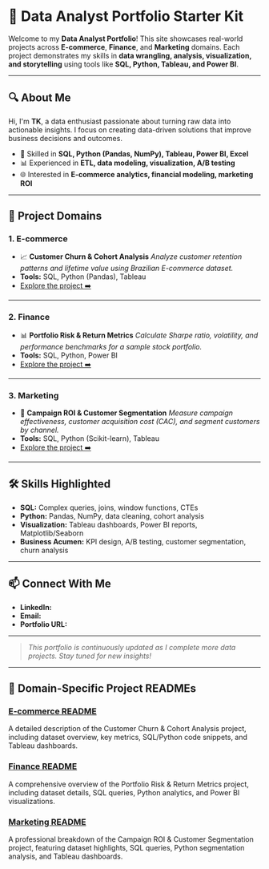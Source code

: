 # 🌟 Data Analyst Portfolio Starter Kit

Welcome to my **Data Analyst Portfolio**! This site showcases real-world projects across **E-commerce**, **Finance**, and **Marketing** domains. Each project demonstrates my skills in **data wrangling, analysis, visualization, and storytelling** using tools like **SQL, Python, Tableau, and Power BI**.

---

## 🔍 About Me

Hi, I'm **TK**, a data enthusiast passionate about turning raw data into actionable insights. I focus on creating data-driven solutions that improve business decisions and outcomes.

* 💼 Skilled in **SQL, Python (Pandas, NumPy), Tableau, Power BI, Excel**
* 📊 Experienced in **ETL, data modeling, visualization, A/B testing**
* 🌐 Interested in **E-commerce analytics, financial modeling, marketing ROI**

---

## 📂 Project Domains

### 1. **E-commerce**

* 📈 **Customer Churn & Cohort Analysis**
  *Analyze customer retention patterns and lifetime value using Brazilian E-commerce dataset.*
* **Tools:** SQL, Python (Pandas), Tableau
* [Explore the project ➡️](./ecommerce/README.md)

---

### 2. **Finance**

* 📊 **Portfolio Risk & Return Metrics**
  *Calculate Sharpe ratio, volatility, and performance benchmarks for a sample stock portfolio.*
* **Tools:** SQL, Python, Power BI
* [Explore the project ➡️](./finance/README.md)

---

### 3. **Marketing**

* 🎯 **Campaign ROI & Customer Segmentation**
  *Measure campaign effectiveness, customer acquisition cost (CAC), and segment customers by channel.*
* **Tools:** SQL, Python (Scikit-learn), Tableau
* [Explore the project ➡️](./marketing/README.md)

---

## 🛠️ Skills Highlighted

* **SQL:** Complex queries, joins, window functions, CTEs
* **Python:** Pandas, NumPy, data cleaning, cohort analysis
* **Visualization:** Tableau dashboards, Power BI reports, Matplotlib/Seaborn
* **Business Acumen:** KPI design, A/B testing, customer segmentation, churn analysis

---

## 📫 Connect With Me

* **LinkedIn:**
* **Email:**
* **Portfolio URL:**

---

> *This portfolio is continuously updated as I complete more data projects. Stay tuned for new insights!*

---

## 📄 Domain-Specific Project READMEs

### [E-commerce README](./ecommerce/README.md)

A detailed description of the Customer Churn & Cohort Analysis project, including dataset overview, key metrics, SQL/Python code snippets, and Tableau dashboards.

### [Finance README](./finance/README.md)

A comprehensive overview of the Portfolio Risk & Return Metrics project, including dataset details, SQL queries, Python analytics, and Power BI visualizations.

### [Marketing README](./marketing/README.md)

A professional breakdown of the Campaign ROI & Customer Segmentation project, featuring dataset highlights, SQL queries, Python segmentation analysis, and Tableau dashboards.
